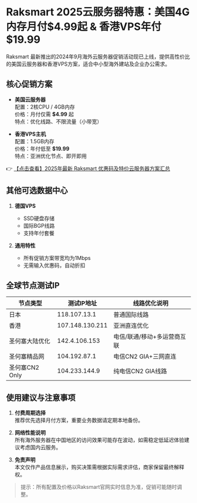 # Raksmart 2025云服务器特惠：美国4G内存月付$4.99起 & 香港VPS年付$19.99

Raksmart 最新推出的2024年9月海外云服务器促销活动现已上线，提供高性价比的美国云服务器和香港VPS方案，适合中小型海外建站及企业办公需求。

## 核心促销方案

- **美国云服务器**  
  配置：2核CPU / 4GB内存  
  价格：月付仅需 **$4.99** 起  
  特点：优化线路、不限流量（小带宽）  

- **香港VPS主机**  
  配置：1.5GB内存  
  价格：年付低至 **$19.99**  
  特点：亚洲优化节点、即开即用  

👉 [【点击查看】2025年最新 Raksmart 优惠码及特价云服务器方案汇总](https://bit.ly/raksmart)

## 其他可选数据中心

1. **德国VPS**  
   - SSD硬盘存储  
   - 国际BGP线路  
   - 支持年付套餐  

2. **通用特性**  
   - 所有促销方案带宽均为1Mbps  
   - 无需输入优惠码，自动折扣  

## 全球节点测试IP

| 节点类型       | 测试IP地址         | 线路优化说明                     |
|----------------|--------------------|----------------------------------|
| 日本           | 118.107.13.1       | 普通国际线路                    |
| 香港           | 107.148.130.211    | 亚洲直连优化                    |
| 圣何塞大陆优化 | 142.4.106.153      | 电信/联通/移动+多运营商互联      |
| 圣何塞精品网   | 104.192.87.1       | 电信CN2 GIA+三网直连            |
| 圣何塞CN2 Only | 104.233.144.9      | 纯电信CN2 GIA线路               |

## 使用建议与注意事项

1. **付费周期选择**  
   推荐优先选择月付方案，重要业务数据请定期本地备份。

2. **网络性能说明**  
   所有海外服务器在中国地区的访问效果可能存在波动，如需稳定低延迟体验建议考虑国内云服务。

3. **免责声明**  
   本文仅作产品信息展示，购买决策需根据实际需求评估，商家保留最终解释权。

> 提示：所有配置及价格以Raksmart官网实时信息为准，促销可能随时调整。